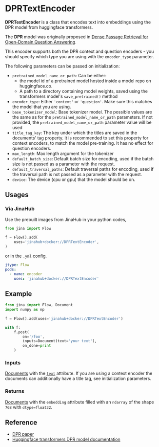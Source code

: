 # DPRTextEncoder

 **DPRTextEncoder** is a class that encodes text into embeddings using the DPR model from huggingface transformers.

The **DPR** model was originally proposed in [Dense Passage Retrieval for Open-Domain Question Answering](https://arxiv.org/abs/2004.04906).

This encoder supports both the DPR context and question encoders - you should specify which type you are using with the `encoder_type` parameter.

The following parameters can be passed on initialization:

- `pretrained_model_name_or_path`: Can be either:
	- the model id of a pretrained model hosted inside a model repo
		on huggingface.co.
	- A path to a directory containing model weights, saved using
		the transformers model's `save_pretrained()` method
- `encoder_type`: Either `'context'` or `'question'`. Make sure this
	matches the model that you are using.
- `base_tokenizer_model`: Base tokenizer model. The possible values are
	the same as for the ``pretrained_model_name_or_path`` parameters. If not
	provided, the ``pretrained_model_name_or_path`` parameter value will be used
- `title_tag_key`: The key under which the titles are saved in the documents'
    tag property. It is recommended to set this property for context encoders,
    to match the model pre-training. It has no effect for question encoders.
- `max_length`: Max length argument for the tokenizer
- `default_batch_size`: Default batch size for encoding, used if the
	batch size is not passed as a parameter with the request.
- `default_traversal_paths`: Default traversal paths for encoding, used if the
	traversal path is not passed as a parameter with the request.
- `device`: The device (cpu or gpu) that the model should be on.





## Usages

### Via JinaHub

Use the prebuilt images from JinaHub in your python codes, 

```python
from jina import Flow
	
f = Flow().add(
    uses='jinahub+docker://DPRTextEncoder',
)
```

or in the `.yml` config.
	
```yaml
jtype: Flow
pods:
  - name: encoder
    uses: 'jinahub+docker://DPRTextEncoder'
```

## Example 


```python
from jina import Flow, Document
import numpy as np
	
f = Flow().add(uses='jinahub+docker://DPRTextEncoder')

with f:
    f.post(
        on='/foo', 
        inputs=Document(text='your text'), 
        on_done=print
    )
```


### Inputs 

[Documents](https://github.com/jina-ai/jina/blob/master/.github/2.0/cookbooks/Document.md) with the [`text`](https://github.com/jina-ai/jina/blob/master/.github/2.0/cookbooks/Document.md#document-attributes) attribute. If you are using a context encoder the documents can additionally have a title tag, see initialization parameters.

### Returns

[Documents](https://github.com/jina-ai/jina/blob/master/.github/2.0/cookbooks/Document.md) with the `embedding` attribute filled with an `ndarray` of the shape `768` with `dtype=float32`.



## Reference

- [DPR paper](https://arxiv.org/abs/2004.04906)
- [Huggingface transformers DPR model documentation](https://huggingface.co/transformers/model_doc/dpr.html)
